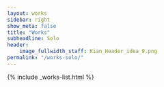 ```yaml
---
layout: works
sidebar: right
show_meta: false
title: "Works"
subheadline: Solo
header:
    image_fullwidth_staff: Kian_Header_idea_9.png
permalink: "/works-solo/"
---
```


{% include _works-list.html %}